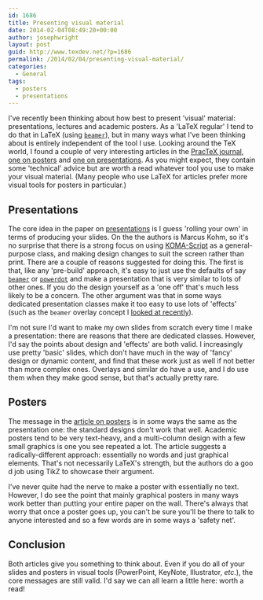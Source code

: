 ```yaml
---
id: 1686
title: Presenting visual material
date: 2014-02-04T08:49:20+00:00
author: josephwright
layout: post
guid: http://www.texdev.net/?p=1686
permalink: /2014/02/04/presenting-visual-material/
categories:
  - General
tags:
  - posters
  - presentations
---
```

<p>I've recently been thinking about how best to present 'visual' material: presentations, lectures and academic posters. As a 'LaTeX regular' I tend to do that in LaTeX (using <a href="http://ctan.org/pkg/beamer"><code>beamer</code></a>), but in many ways what I've been thinking about is entirely independent of the tool I use. Looking around the TeX world, I found a couple of very interesting articles in the <a href="http://tug.org/pracjourn/archive.html">PracTeX journal</a>, <a href="http://tug.org/pracjourn/2010-2/rogerio.html">one on posters</a> and <a href="http://tug.org/pracjourn/2010-2/hofert.html">one on presentations</a>. As you might expect, they contain some 'technical' advice but are worth a read whatever tool you use to make your visual material. (Many people who use LaTeX for articles prefer more visual tools for posters in particular.)</p>

<h2>Presentations</h2>

<p>The core idea in the paper on <a href="http://tug.org/pracjourn/2010-2/hofert.html">presentations</a> is I guess 'rolling your own' in terms of producing your slides. On the the authors is Marcus Kohm, so it's no surprise that there is a strong focus on using <a href="http://www.komascript.de/">KOMA-Script</a> as a general-purpose class, and making design changes to suit the screen rather than print. There are a couple of reasons suggested for doing this. The first is that, like any 'pre-build' approach, it's easy to just use the defaults of say <a href="http://ctan.org/pkg/beamer"><code>beamer</code></a> or <a href="http://ctan.org/pkg/powerdot"><code>powerdot</code></a> and make a presentation that is very similar to lots of other ones. If you do the design yourself as a 'one off' that's much less likely to be a concern. The other argument was that in some ways dedicated presentation classes make it too easy to use lots of 'effects' (such as the <code>beamer</code> overlay concept I <a href="http://www.texdev.net/2014/01/17/the-beamer-slide-overlay-concept/">looked at recently</a>).</p>

<p>I'm not sure I'd want to make my own slides from scratch every time I make a presentation: there are reasons that there are dedicated classes. However, I'd say the points about design and 'effects' are both valid. I increasingly use pretty 'basic' slides, which don't have much in the way of 'fancy' design or dynamic content, and find that these work just as well if not better than more complex ones. Overlays and similar do have a use, and I do use them when they make good sense, but that's actually pretty rare.</p>

<h2>Posters</h2>

<p>The message in the <a href="http://tug.org/pracjourn/2010-2/rogerio.html">article on posters</a> is in some ways the same as the presentation one: the standard designs don't work that well. Academic posters tend to be very text-heavy, and a multi-column design with a few small graphics is one you see repeated a lot. The article suggests a radically-different approach: essentially no words and just graphical elements. That's not necessarily LaTeX's strength, but the authors do a goo d job using TikZ to showcase their argument.</p>

<p>I've never quite had the nerve to make a poster with essentially no text.  However, I do see the point that mainly graphical posters in many ways work better than putting your entire paper on the wall. There's always that worry that once a poster goes up, you can't be sure you'll be there to talk to anyone interested and so a few words are in some ways a 'safety net'.</p>

<h2>Conclusion</h2>

<p>Both articles give you something to think about. Even if you do all of your slides and posters in visual tools (PowerPoint, KeyNote, Illustrator, <em>etc.</em>), the core messages are still valid. I'd say we can all learn a little here: worth a read!</p>
